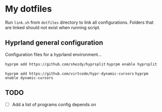 # My dotfiles

Run `link.sh` from `dotfiles` directory to link all configurations.
Folders that are linked should not exist when running script.

## Hyprland general configuration

Configuration files for a hyprland environment...

`hyprpm add https://github.com/shezdy/hyprsplit`
`hyprpm enable hyprsplit`

`hyprpm add https://github.com/virtcode/hypr-dynamic-cursors`
`hyprpm enable dynamic-cursors`

## TODO

- [ ] Add a list of programs config depends on
